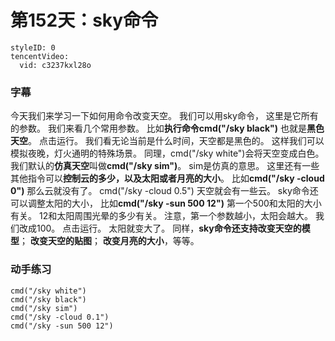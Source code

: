 # 第152天：sky命令


```@TencentVideo
styleID: 0
tencentVideo:
  vid: c3237kxl28o

```

### 字幕

今天我们来学习一下如何用命令改变天空。
我们可以用sky命令，
这里是它所有的参数。
我们来看几个常用参数。
比如**执行命令cmd("/sky black")**
也就是**黑色天空**。
点击运行。
我们看无论当前是什么时间，天空都是黑色的。
这样我们可以模拟夜晚，灯火通明的特殊场景。
同理，cmd("/sky white")会将天空变成白色。
我们默认的**仿真天空**叫做**cmd("/sky sim")**。
sim是仿真的意思。
这里还有一些其他指令可以**控制云的多少，以及太阳或者月亮的大小**。
比如**cmd("/sky -cloud 0")**
那么云就没有了。
cmd("/sky -cloud 0.5")
天空就会有一些云。
sky命令还可以调整太阳的大小，
比如**cmd("/sky -sun 500 12")**
第一个500和太阳的大小有关。
12和太阳周围光晕的多少有关。
注意，第一个参数越小，太阳会越大。
我们改成100。
点击运行。
太阳就变大了。
同样，**sky命令还支持改变天空的模型**；
**改变天空的贴图**；
**改变月亮的大小**，等等。


### 动手练习

```
cmd("/sky white")
cmd("/sky black")
cmd("/sky sim")
cmd("/sky -cloud 0.1")
cmd("/sky -sun 500 12")

```